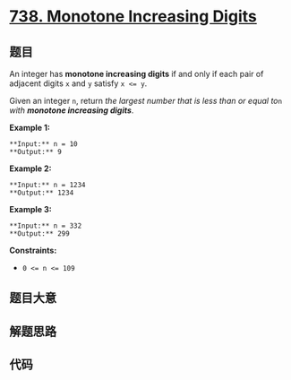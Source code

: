 # [738. Monotone Increasing Digits](https://leetcode.com/problems/monotone-increasing-digits)

## 题目

An integer has **monotone increasing digits** if and only if each pair of
adjacent digits `x` and `y` satisfy `x <= y`.

Given an integer `n`, return _the largest number that is less than or equal
to_`n` _with **monotone increasing digits**_.



**Example 1:**

    
    
    **Input:** n = 10
    **Output:** 9
    

**Example 2:**

    
    
    **Input:** n = 1234
    **Output:** 1234
    

**Example 3:**

    
    
    **Input:** n = 332
    **Output:** 299
    



**Constraints:**

  * `0 <= n <= 109`


## 题目大意

## 解题思路

## 代码

```javascript

```
